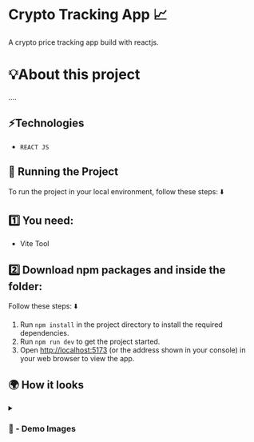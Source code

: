 # Crypto Tracking App 📈 
A crypto price tracking app build with reactjs.

# 💡About this project 

....

## ⚡Technologies

* `REACT JS`

## 🚦 Running the Project

To run the project in your local environment, follow these steps: ⬇️

## 1️⃣ You need: 

- Vite Tool

## 2️⃣ Download npm packages and inside the folder:

Follow these steps: ⬇️

1. Run `npm install` in the project directory to install the required dependencies.
2. Run `npm run dev` to get the project started.
3. Open [http://localhost:5173](http://localhost:5173) (or the address shown in your console) in your web browser to view the app.

## 🌍 How it looks

<details>
<summary><h3> 📸 - Demo Images </h3></summary>


<img src='https://github.com/sadikahmetaydin/crypto-price-tracking-app/assets/148491279/36fe42c5-af43-4e3d-a519-131097a70ddb' width="100%"/>

#

<img src='https://github.com/sadikahmetaydin/crypto-price-tracking-app/assets/148491279/4bddbf39-ad98-4df0-8483-3d30fc3b6988' width="100%"/>
 
#

<img src='https://github.com/sadikahmetaydin/crypto-price-tracking-app/assets/148491279/996d2d01-de21-4b01-b4c3-a50ad4a9f369' width="100%"/>

</details>


